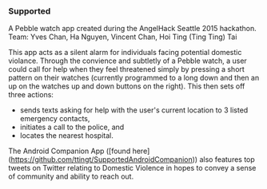### Supported ###

A Pebble watch app created during the AngelHack Seattle 2015 hackathon.<br>
Team: Yves Chan, Ha Nguyen, Vincent Chan, Hoi Ting (Ting Ting) Tai

This app acts as a silent alarm for individuals facing potential domestic violance. Through the convience and subtletly of a Pebble watch, a user could call for help when they feel threatened simply by pressing a short pattern on their watches (currently programmed to a long down and then an up on the watches up and down buttons on the right). This then sets off three actions:

*  sends texts asking for help with the user's current location to 3 listed emergency contacts, 
*  initiates a call to the police, and
*  locates the nearest hospital.

The Android Companion App ([found here] (https://github.com/ttingt/SupportedAndroidCompanion)) also features top tweets on Twitter relating to Domestic Violence in hopes to convey a sense of community and ability to reach out. 

